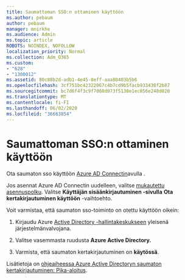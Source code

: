 ```yaml
---
title: Saumattoman SSO:n ottaminen käyttöön
ms.author: pebaum
author: pebaum
manager: mnirkhe
ms.audience: Admin
ms.topic: article
ROBOTS: NOINDEX, NOFOLLOW
localization_priority: Normal
ms.collection: Adm_O365
ms.custom:
- "628"
- "1300012"
ms.assetid: 80c88b2d-adb1-4e45-8eff-aaa80403b5b6
ms.openlocfilehash: 3cf751bc42322067c4b7cd9b5facb933430f2b87
ms.sourcegitcommit: bc7d6f4f3c9f7060d073f5130e1ec856e248d020
ms.translationtype: MT
ms.contentlocale: fi-FI
ms.lasthandoff: 06/02/2020
ms.locfileid: "36663854"
---
```

# <a name="how-to-enable-seamless-sso"></a>Saumattoman SSO:n ottaminen käyttöön

Ota saumaton sso käyttöön [Azure AD Connectin](https://docs.microsoft.com/azure/active-directory/connect/active-directory-aadconnect)avulla .
  
Jos asennat Azure AD Connectin uudelleen, valitse [mukautettu asennuspolku](https://docs.microsoft.com/azure/active-directory/connect/active-directory-aadconnect-get-started-custom). Valitse **Käyttäjän sisäänkirjautuminen -sivulla** **Ota kertakirjautuminen käyttöön** -vaihtoehto.
  
Voit varmistaa, että saumaton sso-toiminto on otettu käyttöön oikein:
  
1. Kirjaudu Azure [Active Directory -hallintakeskukseen](https://aad.portal.azure.com) yleisenä järjestelmänvalvojana.

2. Valitse vasemmasta ruudusta **Azure Active Directory.**

3. Varmista, että saumaton kertakirjautuminen on **käytössä**.

Lisätietoja on [ohjeaiheessa Azure Active Directoryn saumaton kertakirjautuminen: Pika-aloitus](https://docs.microsoft.com/azure/active-directory/connect/active-directory-aadconnect-sso-quick-start).
  